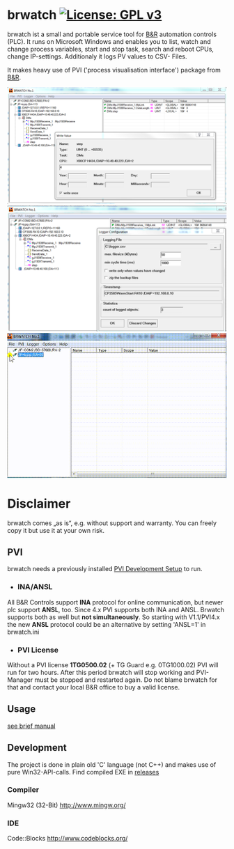 # brwatch [![License: GPL v3](https://img.shields.io/badge/License-GPL%20v3-blue.svg)](https://www.gnu.org/licenses/gpl-3.0)

brwatch ist a small and portable service tool for [B&amp;R](https://www.br-automation.com) automation controls (PLC).
It runs on Microsoft Windows and enables you to list, watch and change process variables, start and stop task, search and reboot CPUs, change IP-settings.
Additionaly it logs PV values to CSV- Files.

It makes heavy use of PVI ('process visualisation interface') package from [B&amp;R](https://www.br-automation.com). 

![Screenshot 1](https://github.com/hilch/brwatch/blob/master/screenshot1.PNG)
![Screenshot 2](https://github.com/hilch/brwatch/blob/master/screenshot2.PNG)
![Video](https://github.com/hilch/brwatch/blob/master/how_to_use.gif)

# Disclaimer
brwatch comes „as is“, e.g. without support and warranty.
You can freely copy it but use it at your own risk.

## PVI
brwatch needs a previously installed [PVI Development Setup](https://www.br-automation.com/en/downloads/#categories=Software/Automation+NET%2FPVI) to run.
- ### INA/ANSL
All B&R Controls support **INA** protocol for online communication, but newer plc support **ANSL**, too.
Since 4.x PVI supports both INA and ANSL. Brwatch supports both as well but **not simultaneously**.
So starting with V1.1/PVI4.x the new **ANSL** protocol could be an alternative by setting 'ANSL=1' in brwatch.ini

- ### PVI License
Without a PVI license **1TG0500.02** (+ TG Guard e.g. 0TG1000.02) PVI will run for two hours. After this period brwatch will stop working and PVI-Manager must be stopped and restarted again. Do not blame brwatch for that and contact your local B&R office to buy a valid license.

## Usage
[see brief manual](https://github.com/hilch/brwatch/blob/master/manual.md)

## Development
The project is done in plain old 'C' language (not C++) and makes use of pure Win32-API-calls.
Find compiled EXE in [releases](https://github.com/hilch/brwatch/releases)

### Compiler
   Mingw32 (32-Bit)
   http://www.mingw.org/
   
### IDE
   Code::Blocks
   http://www.codeblocks.org/
   

